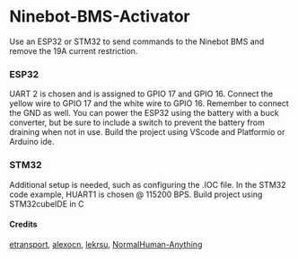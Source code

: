 # Ninebot-BMS-Activator
Use an ESP32 or STM32 to send commands to the Ninebot BMS and remove the 19A current restriction.
### ESP32
UART 2 is chosen and is assigned to GPIO 17 and GPIO 16. Connect the yellow wire to GPIO 17 and the white wire to GPIO 16. Remember to connect the GND as well. You can power the ESP32 using the battery with a buck converter, but be sure to include a switch to prevent the battery from draining when not in use.
Build the project using VScode and Platformio or Arduino ide. 
### STM32
Additional setup is needed, such as configuring the .IOC file. In the STM32 code example, HUART1 is chosen @ 115200 BPS. 
Build project using STM32cubeIDE in C
#### Credits
[etransport](https://github.com/etransport),
[alexocn](https://github.com/alexocn),
[lekrsu](https://github.com/lekrsu),
[NormalHuman-Anything](https://github.com/NormalHuman-Anything)

